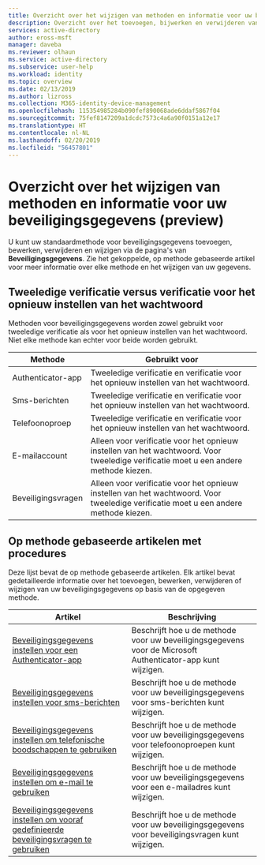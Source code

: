 ```yaml
---
title: Overzicht over het wijzigen van methoden en informatie voor uw beveiligingsgegevens (preview) - Azure Active Directory | Microsoft Docs
description: Overzicht over het toevoegen, bijwerken en verwijderen van uw methoden voor tweeledige verificatie en de selfservice voor het opnieuw instellen van wachtwoorden voor beveiligingsgegevens.
services: active-directory
author: eross-msft
manager: daveba
ms.reviewer: olhaun
ms.service: active-directory
ms.subservice: user-help
ms.workload: identity
ms.topic: overview
ms.date: 02/13/2019
ms.author: lizross
ms.collection: M365-identity-device-management
ms.openlocfilehash: 115354985284b090fef890068ade6ddaf5867f04
ms.sourcegitcommit: 75fef8147209a1dcdc7573c4a6a90f0151a12e17
ms.translationtype: HT
ms.contentlocale: nl-NL
ms.lasthandoff: 02/20/2019
ms.locfileid: "56457801"
---
```

# <a name="overview-about-changing-your-security-info-preview-methods-and-information"></a>Overzicht over het wijzigen van methoden en informatie voor uw beveiligingsgegevens (preview)
U kunt uw standaardmethode voor beveiligingsgegevens toevoegen, bewerken, verwijderen en wijzigen via de pagina's van **Beveiligingsgegevens**. Zie het gekoppelde, op methode gebaseerde artikel voor meer informatie over elke methode en het wijzigen van uw gegevens.

## <a name="two-factor-verification-versus-password-reset-authentication"></a>Tweeledige verificatie versus verificatie voor het opnieuw instellen van het wachtwoord
Methoden voor beveiligingsgegevens worden zowel gebruikt voor tweeledige verificatie als voor het opnieuw instellen van het wachtwoord. Niet elke methode kan echter voor beide worden gebruikt.

|Methode|Gebruikt voor|
|------|--------|
|Authenticator-app|Tweeledige verificatie en verificatie voor het opnieuw instellen van het wachtwoord.|
|Sms-berichten|Tweeledige verificatie en verificatie voor het opnieuw instellen van het wachtwoord.|
|Telefoonoproep|Tweeledige verificatie en verificatie voor het opnieuw instellen van het wachtwoord.|
|E-mailaccount|Alleen voor verificatie voor het opnieuw instellen van het wachtwoord. Voor tweeledige verificatie moet u een andere methode kiezen.|
|Beveiligingsvragen|Alleen voor verificatie voor het opnieuw instellen van het wachtwoord. Voor tweeledige verificatie moet u een andere methode kiezen.|

## <a name="method-based-how-to-articles"></a>Op methode gebaseerde artikelen met procedures
Deze lijst bevat de op methode gebaseerde artikelen. Elk artikel bevat gedetailleerde informatie over het toevoegen, bewerken, verwijderen of wijzigen van uw beveiligingsgegevens op basis van de opgegeven methode.

|Artikel |Beschrijving |
|------|------------|
|[Beveiligingsgegevens instellen voor een Authenticator-app](security-info-setup-auth-app.md)|Beschrijft hoe u de methode voor uw beveiligingsgegevens voor de Microsoft Authenticator-app kunt wijzigen.|
|[Beveiligingsgegevens instellen voor sms-berichten](security-info-setup-text-msg.md)|Beschrijft hoe u de methode voor uw beveiligingsgegevens voor sms-berichten kunt wijzigen.|
|[Beveiligingsgegevens instellen om telefonische boodschappen te gebruiken](security-info-setup-phone-number.md)|Beschrijft hoe u de methode voor uw beveiligingsgegevens voor telefoonoproepen kunt wijzigen.|
|[Beveiligingsgegevens instellen om e-mail te gebruiken](security-info-setup-email.md)|Beschrijft hoe u de methode voor uw beveiligingsgegevens voor een e-mailadres kunt wijzigen.|
|[Beveiligingsgegevens instellen om vooraf gedefinieerde beveiligingsvragen te gebruiken](security-info-setup-questions.md)|Beschrijft hoe u de methode voor uw beveiligingsgegevens voor beveiligingsvragen kunt wijzigen.|